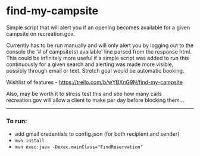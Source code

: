# find-my-campsite

Simple script that will alert you if an opening becomes available for a given campsite on recreation.gov.

Currently has to be run manually and will only alert you by logging out to the console the '# of campsite(s) available' line parsed from the response html. This could be infinitely more useful if a simple script was added to run this continuously for a given search and alerting was made more visible, possibly through email or text. Stretch goal would be automatic booking.

Wishlist of features - https://trello.com/b/wYBXnG9N/find-my-campsite 

Also, may be worth it to stress test this and see how many calls recreation.gov will allow a client to make per day before blocking them...

---
### To run:

- add gmail credentials to config.json (for both recipient and sender)
- ``` mvn install ```
- ``` mvn exec:java -Dexec.mainClass="FindReservation" ```

